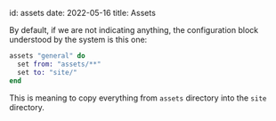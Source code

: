 id: assets
date: 2022-05-16
title: Assets

By default, if we are not indicating anything, the configuration block understood by the system is this one:

```elixir
assets "general" do
  set from: "assets/**"
  set to: "site/"
end
```

This is meaning to copy everything from `assets` directory into the `site` directory.
